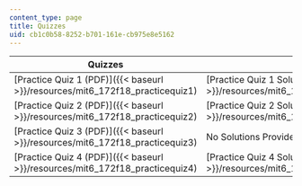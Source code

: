 ```yaml
---
content_type: page
title: Quizzes
uid: cb1c0b58-8252-b701-161e-cb975e8e5162
---
```


| Quizzes | Solutions |
| --- | --- |
| [Practice Quiz 1 (PDF)]({{< baseurl >}}/resources/mit6_172f18_practicequiz1) | [Practice Quiz 1 Solutions (PDF)]({{< baseurl >}}/resources/mit6_172f18_practicequiz1answers) |
| [Practice Quiz 2 (PDF)]({{< baseurl >}}/resources/mit6_172f18_practicequiz2) | [Practice Quiz 2 Solutions (PDF)]({{< baseurl >}}/resources/mit6_172f18_practicequiz2answers) |
| [Practice Quiz 3 (PDF)]({{< baseurl >}}/resources/mit6_172f18_practicequiz3) | No Solutions Provided |
| [Practice Quiz 4 (PDF)]({{< baseurl >}}/resources/mit6_172f18_practicequiz4) | [Practice Quiz 4 Solutions (PDF)]({{< baseurl >}}/resources/mit6_172f18_practicequiz4answers)